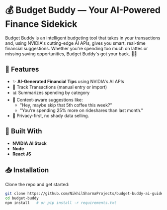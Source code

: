# 💰 Budget Buddy — Your AI-Powered Finance Sidekick

Budget Buddy is an intelligent budgeting tool that takes in your transactions and, using NVIDIA's cutting-edge AI APIs, gives you smart, real-time financial suggestions. Whether you're spending too much on lattes or missing saving opportunities, Budget Buddy's got your back. 🧠💸

## 🚀 Features

-   ✨ **AI-Generated Financial Tips** using NVIDIA's AI APIs
-   💸 Track Transactions (manual entry or import)
-   📊 Summarizes spending by category
-   🧠 Context-aware suggestions like:
    -   "Hey, maybe skip that 5th coffee this week?"
    -   "You're spending 25% more on rideshares than last month."
-   🔐 Privacy-first, no shady data selling.

## 🧠 Built With

-   **NVIDIA AI Stack**
-   **Node**
-   **React JS**

## 📥 Installation

Clone the repo and get started:

```bash
git clone https://github.com/NikhilSharmaProjects/budget-buddy-ai-guide.git
cd budget-buddy
npm install   # or pip install -r requirements.txt
```
